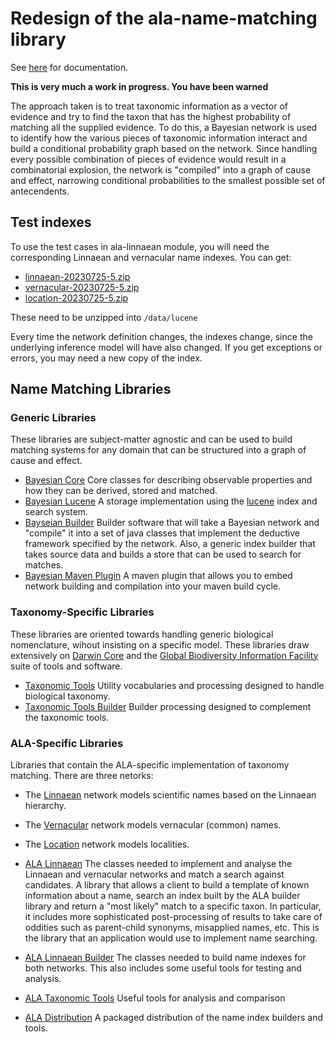 # Redesign of the ala-name-matching library

See [here](doc/index.md) for documentation.

**This is very much a work in progress. You have been warned**

The approach taken is to treat taxonomic information as a vector of evidence and try to
find the taxon that has the highest probability of matching all the supplied evidence.
To do this, a Bayesian network is used to identify how the various pieces of taxonomic
information interact and build a conditional probability graph based on the network.
Since handling every possible combination of pieces of evidence would result in a 
combinatorial explosion, the network is "compiled" into a graph of cause and effect,
narrowing conditional probabilities to the smallest possible set of antecendents.

## Test indexes

To use the test cases in ala-linnaean module, you will need the corresponding
Linnaean and vernacular name indexes. You can get:

* [linnaean-20230725-5.zip](https://ala-nameindexes.s3.amazonaws.com/20230725-5/linnaean-20230725-5.zip)
* [vernacular-20230725-5.zip](https://ala-nameindexes.s3.amazonaws.com/20230725-5/vernacular-20230725-5.zip)
* [location-20230725-5.zip](https://ala-nameindexes.s3.amazonaws.com/20230725-5/location-20230725-5.zip)

These need to be unzipped into `/data/lucene`

Every time the network definition changes, the indexes change, since the underlying
inference model will have also changed.
If you get exceptions or errors, you may need a new copy of the index.

## Name Matching Libraries

### Generic Libraries

These libraries are subject-matter agnostic and can be used to build
matching systems for any domain that can be structured into a
graph of cause and effect.

* [Bayesian Core](bayesian-core/README.md)
  Core classes for describing observable properties and how they can
  be derived, stored and matched.
* [Bayesian Lucene](bayesian-lucene/README.md)
  A storage implementation using the [lucene](https://lucene.apache.org/)
  index and search system.
* [Bayseian Builder](bayesian-builder/README.md)
  Builder software that will take a Bayesian network and "compile" it into a
  set of java classes that implement the deductive framework specified by
  the network.
  Also, a generic index builder that takes source data and builds a
  store that can be used to search for matches.
* [Bayesian Maven Plugin](bayesian-maven-plugin/README.md)
  A maven plugin that allows you to embed network building and
  compilation into your maven build cycle.

### Taxonomy-Specific Libraries

These libraries are oriented towards handling  generic biological nomenclature,
wihout insisting on a specific model.
These libraries draw extensively on [Darwin Core](https://dwc.tdwg.org/terms/)
and the [Global Biodiversity Information Facility](https://www.gbif.org/)
suite of tools and software.

* [Taxonomic Tools](taxonomic-tools/README.md)
  Utility vocabularies and processing designed to handle biological taxonomy.
* [Taxonomic Tools Builder](taxonomic-tools-builder/README.md)
  Builder processing designed to complement the taxonomic tools.

### ALA-Specific Libraries

Libraries that contain the ALA-specific implementation of taxonomy matching.
There are three netorks:

* The [Linnaean](ala-linnaean/src/main/resources/ala-linnaean.json)
  network models scientific names based on the Linnaean hierarchy.
* The [Vernacular](ala-linnaean/src/main/resources/ala-vernacular.json)
  network models vernacular (common) names.
* The [Location](ala-linnaean/src/main/resources/ala-location.json)
  network models localities.


* [ALA Linnaean](ala-linnaean/README.md)
  The classes needed to implement and analyse the Linnaean and vernacular networks
  and match a search against candidates.
  A library that allows a client to build a template of known information
  about a name, search an index built by the ALA builder library and
  return a "most likely" match to a specific taxon.
  In particular, it includes more sophisticated post-processing of results
  to take care of oddities such as parent-child synonyms, misapplied names, etc.
  This is the library that an application would use to implement
  name searching.
* [ALA Linnaean Builder](ala-linnaean-builder/README.md)
  The classes needed to build name indexes for both networks.
  This also includes some useful tools for testing and analysis.
* [ALA Taxonomic Tools](ala-taxonomic-tools/README.md)
  Useful tools for analysis and comparison
* [ALA Distribution](ala-distribution/README.md)
  A packaged distribution of the name index builders and tools.
